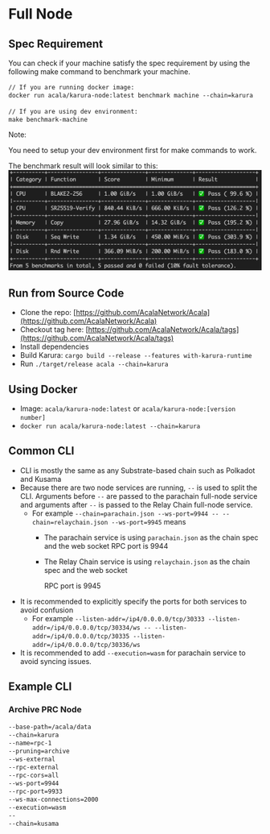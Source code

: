 # Full Node

## Spec Requirement

You can check if your machine satisfy the spec requirement by using the following make command to benchmark your machine.



```
// If you are running docker image:
docker run acala/karura-node:latest benchmark machine --chain=karura

// If you are using dev environment:
make benchmark-machine
```

Note: 

You need to setup your dev environment first for make commands to work.

The benchmark result will look similar to this:
![](<./machine-benchmark.png>)


## Run from Source Code

* Clone the repo: [https://github.com/AcalaNetwork/Acala](https://github.com/AcalaNetwork/Acala)
* Checkout tag here: [https://github.com/AcalaNetwork/Acala/tags](https://github.com/AcalaNetwork/Acala/tags)
* Install dependencies
* Build Karura: `cargo build --release --features with-karura-runtime`
* Run `./target/release acala --chain=karura`

## Using Docker

* Image: `acala/karura-node:latest` or `acala/karura-node:[version number]`
* `docker run acala/karura-node:latest --chain=karura`

## Common CLI

* CLI is mostly the same as any Substrate-based chain such as Polkadot and Kusama
* Because there are two node services are running, `--` is used to split the CLI. Arguments before `--` are passed to the parachain full-node service and arguments after `--` is passed to the Relay Chain full-node service.
  * For example `--chain=parachain.json --ws-port=9944 -- --chain=relaychain.json --ws-port=9945` means
    * The parachain service is using `parachain.json` as the chain spec and the web socket RPC port is 9944
    *   The Relay Chain service is using `relaychain.json` as the chain spec and the web socket

        RPC port is 9945
* It is recommended to explicitly specify the ports for both services to avoid confusion
  * For example `--listen-addr=/ip4/0.0.0.0/tcp/30333 --listen-addr=/ip4/0.0.0.0/tcp/30334/ws -- --listen-addr=/ip4/0.0.0.0/tcp/30335 --listen-addr=/ip4/0.0.0.0/tcp/30336/ws`
* It is recommended to add `--execution=wasm` for parachain service to avoid syncing issues.

## Example CLI

### Archive PRC Node

```
--base-path=/acala/data
--chain=karura
--name=rpc-1
--pruning=archive
--ws-external
--rpc-external
--rpc-cors=all
--ws-port=9944
--rpc-port=9933
--ws-max-connections=2000
--execution=wasm
--
--chain=kusama
```
